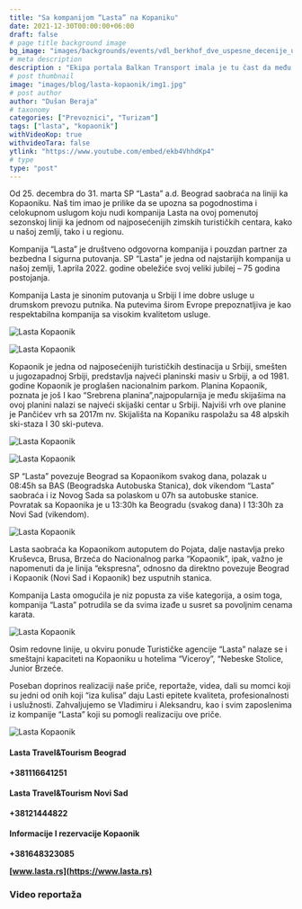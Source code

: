 ```yaml
---
title: "Sa kompanijom “Lasta” na Kopaniku"
date: 2021-12-30T00:00:00+06:00
draft: false
# page title background image
bg_image: "images/backgrounds/events/vdl_berkhof_dve_uspesne_decenije_u_Srbiji/lasta/lasta-background.jpg"
# meta description
description : "Ekipa portala Balkan Transport imala je tu čast da među prvima u sezoni 2021/2022. putuje na Kopaonik u organizaciji kompanije “Lasta” iz Beograda."
# post thumbnail
image: "images/blog/lasta-kopaonik/img1.jpg"
# post author
author: "Dušan Beraja"
# taxonomy
categories: ["Prevoznici", "Turizam"]
tags: ["lasta", "kopaonik"]
withVideoKop: true
withvideoTara: false
ytlink: "https://www.youtube.com/embed/ekb4VhhdKp4"
# type
type: "post"
---
```


Od 25. decembra do 31. marta SP “Lasta” a.d. Beograd saobraća na liniji ka Kopaoniku. Naš tim imao je prilike da se upozna sa pogodnostima i celokupnom uslugom koju nudi kompanija Lasta na ovoj pomenutoj sezonskoj liniji ka jednom od najposećenijih zimskih turističkih centara, kako u našoj zemlji, tako i u regionu.

Kompanija “Lasta” je društveno odgovorna kompanija i pouzdan partner za bezbedna I sigurna putovanja. SP “Lasta” je jedna od najstarijih kompanija u našoj zemlji, 1.aprila 2022. godine obeležiće svoj veliki jubilej – 75 godina postojanja.

Kompanija Lasta je sinonim putovanja u Srbiji I ime dobre usluge u drumskom prevozu putnika. Na putevima širom Evrope prepoznatljiva je kao respektabilna kompanija sa visokim kvalitetom usluge.

![Lasta Kopaonik](/images/blog/lasta-kopaonik/img2.jpg "Lasta Kopaonik")

![Lasta Kopaonik](/images/blog/lasta-kopaonik/img3.jpg "Lasta Kopaonik")

Kopaonik je jedna od najposećenijih turističkih destinacija u Srbiji, smešten u jugozapadnoj Srbiji, predstavlja najveći planinski masiv u Srbiji, a od 1981. godine Kopaonik je proglašen nacionalnim parkom. Planina Kopaonik, poznata je još I kao “Srebrena planina”,najpopularnija je među skijašima na ovoj planini nalazi se najveći skijaški centar u Srbiji. Najviši vrh ove planine je Pančićev vrh sa 2017m nv. Skijališta na Kopaniku raspolažu sa 48 alpskih ski-staza I 30 ski-puteva.

![Lasta Kopaonik](/images/blog/lasta-kopaonik/img4.jpg "Lasta Kopaonik")

![Lasta Kopaonik](/images/blog/lasta-kopaonik/img5.jpg "Lasta Kopaonik")

SP “Lasta” povezuje Beograd sa Kopaonikom svakog dana, polazak u 08:45h sa BAS (Beogradska Autobuska Stanica), dok vikendom “Lasta” saobraća i iz Novog Sada sa polaskom u 07h sa autobuske stanice.
Povratak sa Kopaonika je u 13:30h ka Beogradu (svakog dana) I 13:30h za Novi Sad (vikendom).

![Lasta Kopaonik](/images/blog/lasta-kopaonik/img6.jpg "Lasta Kopaonik")

Lasta saobraća ka Kopaonikom autoputem do Pojata, dalje nastavlja preko Kruševca, Brusa, Brzeća do Nacionalnog parka “Kopaonik”, ipak, važno je napomenuti da je linija “ekspresna”, odnosno da direktno povezuje Beograd i Kopaonik (Novi Sad i Kopaonik) bez usputnih stanica.

Kompanija Lasta omogućila je niz popusta za više kategorija, a osim toga, kompanija “Lasta” potrudila se da svima izađe u susret sa povoljnim cenama karata.

![Lasta Kopaonik](/images/blog/lasta-kopaonik/img7.jpg "Lasta Kopaonik")

Osim redovne linije, u okviru ponude Turističke agencije “Lasta” nalaze se i smeštajni kapaciteti na Kopaoniku u hotelima “Viceroy”, “Nebeske Stolice, Junior Brzeće.

Poseban doprinos realizaciji naše priče, reportaže, videa, dali su momci koji su jedni od onih koji “iza kulisa” daju Lasti epitete kvaliteta, profesionalnosti i uslužnosti. Zahvaljujemo se Vladimiru i Aleksandru, kao i svim zaposlenima iz kompanije “Lasta” koji su pomogli realizaciju ove priče.

![Lasta Kopaonik](/images/blog/lasta-kopaonik/img8.jpg "Lasta Kopaonik")

#### Lasta Travel&Tourism Beograd
**+381116641251**

#### Lasta Travel&Tourism Novi Sad
**+38121444822**

#### Informacije I rezervacije Kopaonik
**+381648323085**

**[www.lasta.rs](https://www.lasta.rs)**

### Video reportaža